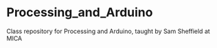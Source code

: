 Processing_and_Arduino
======================

Class repository for Processing and Arduino, taught by Sam Sheffield at MICA
